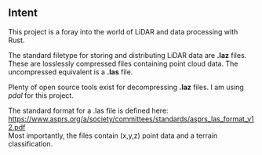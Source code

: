 ## Intent
This project is a foray into the world of LiDAR and data processing with Rust.  

The standard filetype for storing and distributing LiDAR data are **.laz** files.  
These are losslessly compressed files containing point cloud data. The uncompressed equivalent is a **.las** file.  

Plenty of open source tools exist for decompressing **.laz** files. I am using *pdal* for this project.  

The standard format for a .las file is defined here: https://www.asprs.org/a/society/committees/standards/asprs_las_format_v12.pdf  
Most importantly, the files contain (x,y,z) point data and a terrain classification.


